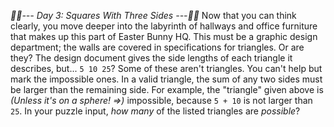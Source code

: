 *:calendar::calendar:--- Day 3: Squares With Three Sides ---:calendar::calendar:*
Now that you can think clearly, you move deeper into the labyrinth of hallways and office furniture that makes up this part of Easter Bunny HQ. This must be a graphic design department; the walls are covered in specifications for triangles.
Or are they?
The design document gives the side lengths of each triangle it describes, but... `5 10 25`?  Some of these aren't triangles. You can't help but mark the impossible ones.
In a valid triangle, the sum of any two sides must be larger than the remaining side.  For example, the "triangle" given above is _(Unless it's on a sphere! =>)_ impossible, because `5 + 10` is not larger than `25`.
In your puzzle input, *how many* of the listed triangles are *possible*?
